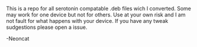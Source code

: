 This is a repo for all serotonin compatable .deb files wich I converted. Some may work for one device but not for others. Use at your own risk and I am not fault for what happens with your device. If you have any tweak sudgestions please open a issue.


-Neoncat
